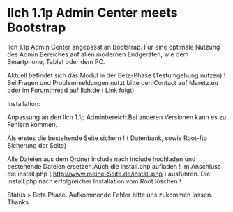 Ilch 1.1p Admin Center meets Bootstrap
====================
Ilch 1.1p Admin Center angepasst an Bootstrap.
Für eine optimale Nutzung des Admin Bereiches auf allen modernen Endgeräten, wie dem Smartphone, Tablet oder dem PC.

Aktuell befindet sich das Modul in der Beta-Phase (Testumgebung nutzen) !
Bei Fragen und Problemmeldungen nutzt bitte den Contact auf Maretz.eu oder im Forumthread auf Ilch.de ( Link folgt)



Installation:

Anpassung an den Ilch 1.1p Adminbereich.Bei anderen Versionen kann es zu Fehlern kommen.

Als erstes die bestehende Seite sichern ! ( Datenbank, sowie Root-ftp Sicherung der Seite)

Alle Dateien aus dem Ordner include nach include hochladen und bestehende Dateien ersetzen.Auch die install.php aufladen ! 
Im Anschluss die install.php ( http://www.meine-Seite.de/install.php ) ausführen.
Die install.php nach erfolgreicher Installation vom Root löschen !

Status > Beta Phase. Aufkommende Fehler bitte uns zukommen lassen. Thanks

